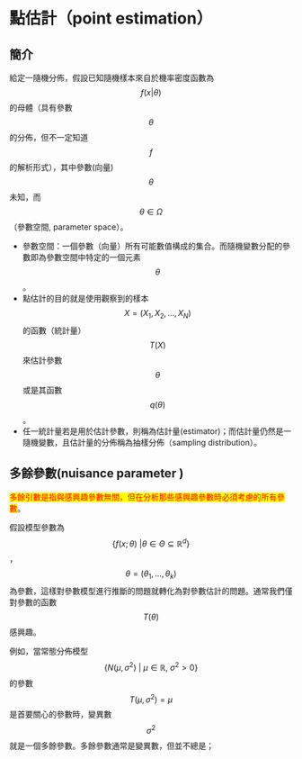# 點估計（point estimation）

## 簡介

給定一隨機分佈，假設已知隨機樣本來自於機率密度函數為$$f(x|\theta)$$的母體（具有參數$$\theta$$的分佈，但不一定知道$$f$$的解析形式），其中參數(向量) $$\theta$$未知，而$$\theta \in \Omega$$（參數空間, parameter space）。

* 參數空間：一個參數（向量）所有可能數值構成的集合。而隨機變數分配的參數即為參數空間中特定的一個元素$$\theta$$。
* 點估計的目的就是使用觀察到的樣本$$X=(X_1,X_2, \ldots ,X_N)$$ 的函數（統計量）$$T(X)$$來估計參數$$\theta$$或是其函數$$q(\theta)$$  。
* 任一統計量若是用於估計參數，則稱為估計量(estimator)；而估計量仍然是一隨機變數，且估計量的分佈稱為抽樣分佈（sampling distribution）。

多餘參數(nuisance parameter)
-

<mark style="color:red;">多餘引數是指與感興趣參數無關，但在分析那些感興趣參數時必須考慮的所有參數</mark>。

假設模型參數為$$\left\{ f(x;\theta)~| \theta \in \Theta \subseteq \mathbb{R}^d \right\}$$，$$\theta=(\theta_1, \dots, \theta_k)$$為參數，這樣對參數模型進行推斷的問題就轉化為對參數估計的問題。通常我們僅對參數的函數$$T(\theta)$$感興趣。

例如，當常態分佈模型$$\{N(\mu,\sigma^2)~| ~ \mu \in \mathbb{R}, ~ \sigma^2 >0\}$$的參數$$T(\mu,\sigma^2)=\mu$$是首要關心的參數時，變異數$$\sigma^2$$就是一個多餘參數。多餘參數通常是變異數，但並不總是；

